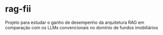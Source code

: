 # rag-fii
Projeto para estudar o ganho de desempenho da arquitetura RAG em comparação com os LLMs convencionais no domínio de fundos imobiliários

